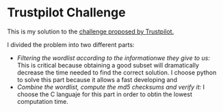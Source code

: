 # Trustpilot Challenge

This is my solution to the [challenge proposed by Trustpilot.](https://followthewhiterabbit.trustpilot.com/cs/step3.html)

I divided the problem into two different parts:
- *Filtering the wordlist according to the informationwe they give to us:* This is critical because obtaining a good subset will dramatically decrease the time needed to find the correct solution. I choose python to solve this part because it allows a fast developing and 
- *Combine the wordlist, compute the md5 checksums and verify it:* I choose the C languaje for this part in order to obtin the lowest computation time.
